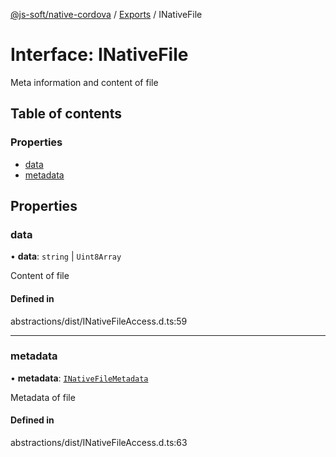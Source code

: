 [@js-soft/native-cordova](../README.md) / [Exports](../modules.md) / INativeFile

# Interface: INativeFile

Meta information and content of file

## Table of contents

### Properties

- [data](INativeFile.md#data)
- [metadata](INativeFile.md#metadata)

## Properties

### data

• **data**: `string` \| `Uint8Array`

Content of file

#### Defined in

abstractions/dist/INativeFileAccess.d.ts:59

___

### metadata

• **metadata**: [`INativeFileMetadata`](INativeFileMetadata.md)

Metadata of file

#### Defined in

abstractions/dist/INativeFileAccess.d.ts:63
